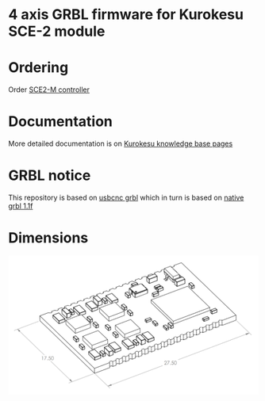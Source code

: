 # 4 axis GRBL firmware for Kurokesu SCE-2 module

# Ordering
Order [SCE2-M controller](https://www.kurokesu.com/shop/SCE2-M)

# Documentation
More detailed documentation is on [Kurokesu knowledge base pages](https://wiki.kurokesu.com/shelves/motion-controllers)

# GRBL notice
This repository is based on [usbcnc grbl](https://github.com/usbcnc/grbl) which in turn is based on [native grbl 1.1f](https://github.com/gnea/grbl)<br>

# Dimensions
![](doc/SCE2-M_2.png)

